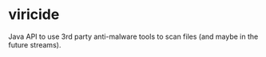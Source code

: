 # viricide
Java API to use 3rd party anti-malware tools to scan files (and maybe in the future streams).
